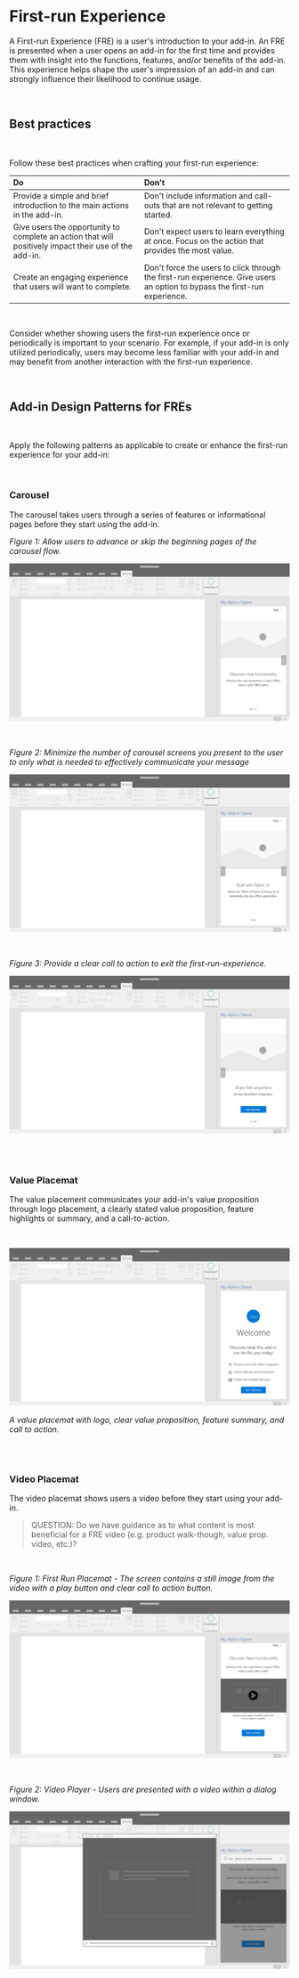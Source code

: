 # First-run Experience

A First-run Experience (FRE) is a user's introduction to your add-in. An FRE is presented when a user opens an add-in for the first time and provides them with insight into the functions, features, and/or benefits of the add-in. This experience helps shape the user's impression of an add-in and can strongly influence their likelihood to continue usage.

<br/> 

## Best practices

<br/>

Follow these best practices when crafting your first-run experience:

|Do|Don't|
|:------|:------|
|Provide a simple and brief introduction to the main actions in the add-in. | Don't include information and call-outs that are not relevant to getting started.
|Give users the opportunity to complete an action that will positively impact their use of the add-in. | Don't expect users to learn everything at once. Focus on the action that provides the most value.
|Create an engaging experience that users will want to complete. | Don't force the users to click through the first-run experience. Give users an option to bypass the first-run experience. |

<br/>

Consider whether showing users the first-run experience once or periodically is important to your scenario. For example, if your add-in is only utilized periodically, users may become less familiar with your add-in and may benefit from another interaction with the first-run experience.

<br/>

## Add-in Design Patterns for FREs

<br/>

Apply the following patterns as applicable to create or enhance the first-run experience for your add-in:

<br/>

### Carousel


The carousel takes users through a series of features or informational pages before they start using the add-in.

*Figure 1: Allow users to advance or skip the beginning pages of the carousel flow.*

![First Run - Carousel - Specifications for desktop task pane](../images/add-in-FRE-step-1.png)

<br/>

*Figure 2: Minimize the number of carousel screens you present to the user to only what is needed to effectively communicate your message*

![First Run - Carousel - Specifications for desktop task pane](../images/add-in-FRE-step-2.png)

<br/>

*Figure 3: Provide a clear call to action to exit the first-run-experience.*

![First Run - Carousel - Specifications for desktop task pane](../images/add-in-FRE-step-3.png)

<br/>
<br/>

### Value Placemat

The value placement communicates your add-in's value proposition through logo placement, a clearly stated value proposition, feature highlights or summary, and a call-to-action.

<br/>

![First Run - Value Placemat - Specifications for desktop task pane](../images/add-in-FRE-value.png)

*A value placemat with logo, clear value proposition, feature summary, and call to action.*

<br/>
<br/>

### Video Placemat

The video placemat shows users a video before they start using your add-in.

>QUESTION: Do we have guidance as to what content is most beneficial for a FRE video (e.g. product walk-though, value prop. video, etc.)?

<br/>

*Figure 1: First Run Placemat - The screen contains a still image from the video with a play button and clear call to action button.*

![Video Placemat - Specifications for desktop task pane](../images/add-in-FRE-video.png)

<br/>

*Figure 2: Video Player - Users are presented with a video within a dialog window.*

![Video Placemat - Specifications for desktop task pane](../images/add-in-FRE-video-dialog.png)
